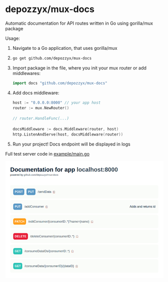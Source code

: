 # depozzyx/mux-docs

Automatic documentation for API routes written in Go using gorilla/mux package

Usage:

1.  Navigate to a Go application, that uses gorilla/mux
2.  ```bash
    go get github.com/depozzyx/mux-docs
    ```
3.  Import package in the file, where you init your mux router or add middlewares:
    ```go
    import docs "github.com/depozzyx/mux-docs"
    ```
4.  Add docs middleware:

    ```go
    host := "0.0.0.0:8000" // your app host
    router := mux.NewRouter()

    // router.HandleFunc(...)

    docsMiddleware := docs.Middleware(router, host)
    http.ListenAndServe(host, docsMiddleware(router))
    ```

5.  Run your project! Docs endpoint will be displayed in logs

Full test server code in [example/main.go](example/main.go)

![Example of generated page](example/example.png)
